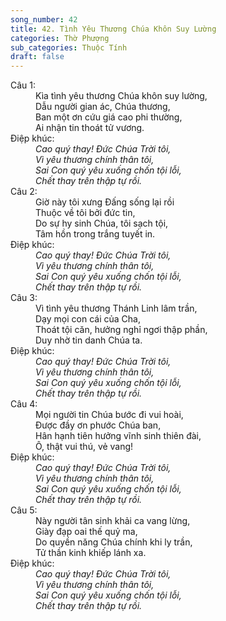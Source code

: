 ```yaml
---
song_number: 42
title: 42. Tình Yêu Thương Chúa Khôn Suy Lường
categories: Thờ Phượng
sub_categories: Thuộc Tính
draft: false
---
```

<dl><dt>Câu 1:</dt><dd data-verse="1">Kìa tình yêu thương Chúa khôn suy lường, <br/>Dẫu người gian ác, Chúa thương, <br/>Ban một ơn cứu giá cao phi thường, <br/>Ai nhận tin thoát tử vương. </dd><dt>Điệp khúc:</dt><dd data-chorus="1"><em>Cao quý thay! Đức Chúa Trời tôi, <br/>Vì yêu thương chính thân tôi, <br/>Sai Con quý yêu xuống chốn tội lỗi, <br/>Chết thay trên thập tự rồi. </em></dd><dt>Câu 2:</dt><dd data-verse="2">Giờ này tôi xưng Đấng sống lại rồi <br/>Thuộc về tôi bởi đức tin, <br/>Do sự hy sinh Chúa, tôi sạch tội, <br/>Tâm hồn trong trắng tuyết in. </dd><dt>Điệp khúc:</dt><dd data-chorus="1"><em>Cao quý thay! Đức Chúa Trời tôi, <br/>Vì yêu thương chính thân tôi, <br/>Sai Con quý yêu xuống chốn tội lỗi, <br/>Chết thay trên thập tự rồi. </em></dd><dt>Câu 3:</dt><dd data-verse="3">Vì tình yêu thương Thánh Linh lâm trần, <br/>Dạy mọi con cái của Cha, <br/>Thoát tội căn, hưởng nghỉ ngơi thập phần, <br/>Duy nhờ tin danh Chúa ta. </dd><dt>Điệp khúc:</dt><dd data-chorus="1"><em>Cao quý thay! Đức Chúa Trời tôi, <br/>Vì yêu thương chính thân tôi, <br/>Sai Con quý yêu xuống chốn tội lỗi, <br/>Chết thay trên thập tự rồi. </em></dd><dt>Câu 4:</dt><dd data-verse="4">Mọi người tin Chúa bước đi vui hoài, <br/>Được đầy ơn phước Chúa ban, <br/>Hân hạnh tiên hưởng vĩnh sinh thiên đài, <br/>Ô, thật vui thú, vẻ vang! </dd><dt>Điệp khúc:</dt><dd data-chorus="1"><em>Cao quý thay! Đức Chúa Trời tôi, <br/>Vì yêu thương chính thân tôi, <br/>Sai Con quý yêu xuống chốn tội lỗi, <br/>Chết thay trên thập tự rồi. </em></dd><dt>Câu 5:</dt><dd data-verse="5">Này người tân sinh khải ca vang lừng, <br/>Giày đạp oai thế quỷ ma, <br/>Do quyền năng Chúa chính khi ly trần, <br/>Tử thần kinh khiếp lánh xa. </dd><dt>Điệp khúc:</dt><dd data-chorus="1"><em>Cao quý thay! Đức Chúa Trời tôi, <br/>Vì yêu thương chính thân tôi, <br/>Sai Con quý yêu xuống chốn tội lỗi, <br/>Chết thay trên thập tự rồi. </em></dd></dl>